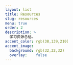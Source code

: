 ```yaml
---
layout: list
title: Resources
slug: resources
menu: true
order: 2
description: >
  学习资源总结。
accent_color: rgb(38,139,210)
accent_image:
  background: rgb(32,32,32)
  overlay:    false
---
```

